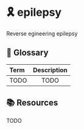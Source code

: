 # :reminder_ribbon: epilepsy
Reverse egineering epilepsy

## 📖 Glossary 

| Term           | Description  |
| :------------- | :----------: |
| TODO           | TODO         |

## 📚 Resources

TODO
